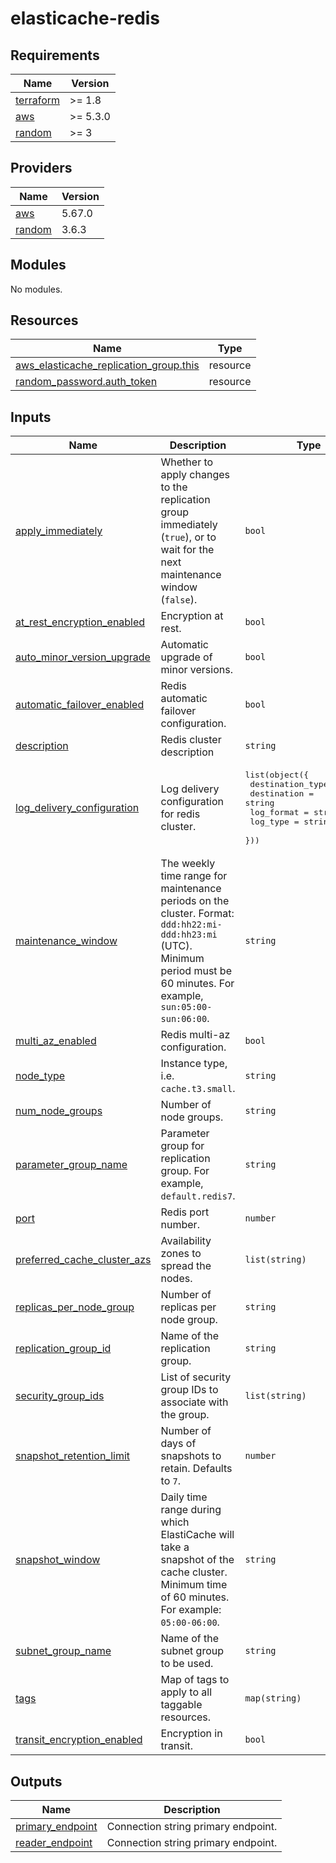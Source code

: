 # elasticache-redis

<!-- BEGIN_TF_DOCS -->
## Requirements

| Name | Version |
|------|---------|
| <a name="requirement_terraform"></a> [terraform](#requirement\_terraform) | >= 1.8 |
| <a name="requirement_aws"></a> [aws](#requirement\_aws) | >= 5.3.0 |
| <a name="requirement_random"></a> [random](#requirement\_random) | >= 3 |

## Providers

| Name | Version |
|------|---------|
| <a name="provider_aws"></a> [aws](#provider\_aws) | 5.67.0 |
| <a name="provider_random"></a> [random](#provider\_random) | 3.6.3 |

## Modules

No modules.

## Resources

| Name | Type |
|------|------|
| [aws_elasticache_replication_group.this](https://registry.terraform.io/providers/hashicorp/aws/latest/docs/resources/elasticache_replication_group) | resource |
| [random_password.auth_token](https://registry.terraform.io/providers/hashicorp/random/latest/docs/resources/password) | resource |

## Inputs

| Name | Description | Type | Default | Required |
|------|-------------|------|---------|:--------:|
| <a name="input_apply_immediately"></a> [apply\_immediately](#input\_apply\_immediately) | Whether to apply changes to the replication group immediately (`true`), or to wait for the next maintenance window (`false`). | `bool` | `true` | no |
| <a name="input_at_rest_encryption_enabled"></a> [at\_rest\_encryption\_enabled](#input\_at\_rest\_encryption\_enabled) | Encryption at rest. | `bool` | `false` | no |
| <a name="input_auto_minor_version_upgrade"></a> [auto\_minor\_version\_upgrade](#input\_auto\_minor\_version\_upgrade) | Automatic upgrade of minor versions. | `bool` | `true` | no |
| <a name="input_automatic_failover_enabled"></a> [automatic\_failover\_enabled](#input\_automatic\_failover\_enabled) | Redis automatic failover configuration. | `bool` | `true` | no |
| <a name="input_description"></a> [description](#input\_description) | Redis cluster description | `string` | n/a | yes |
| <a name="input_log_delivery_configuration"></a> [log\_delivery\_configuration](#input\_log\_delivery\_configuration) | Log delivery configuration for redis cluster. | <pre>list(object({<br/>    destination_type = string<br/>    destination      = string<br/>    log_format       = string<br/>    log_type         = string<br/>  }))</pre> | `[]` | no |
| <a name="input_maintenance_window"></a> [maintenance\_window](#input\_maintenance\_window) | The weekly time range for maintenance periods on the cluster. Format: `ddd:hh22:mi-ddd:hh23:mi` (UTC). Minimum period must be 60 minutes. For example, `sun:05:00-sun:06:00`. | `string` | n/a | yes |
| <a name="input_multi_az_enabled"></a> [multi\_az\_enabled](#input\_multi\_az\_enabled) | Redis multi-az configuration. | `bool` | `true` | no |
| <a name="input_node_type"></a> [node\_type](#input\_node\_type) | Instance type, i.e. `cache.t3.small`. | `string` | n/a | yes |
| <a name="input_num_node_groups"></a> [num\_node\_groups](#input\_num\_node\_groups) | Number of node groups. | `string` | n/a | yes |
| <a name="input_parameter_group_name"></a> [parameter\_group\_name](#input\_parameter\_group\_name) | Parameter group for replication group. For example, `default.redis7`. | `string` | n/a | yes |
| <a name="input_port"></a> [port](#input\_port) | Redis port number. | `number` | `6379` | no |
| <a name="input_preferred_cache_cluster_azs"></a> [preferred\_cache\_cluster\_azs](#input\_preferred\_cache\_cluster\_azs) | Availability zones to spread the nodes. | `list(string)` | `null` | no |
| <a name="input_replicas_per_node_group"></a> [replicas\_per\_node\_group](#input\_replicas\_per\_node\_group) | Number of replicas per node group. | `string` | n/a | yes |
| <a name="input_replication_group_id"></a> [replication\_group\_id](#input\_replication\_group\_id) | Name of the replication group. | `string` | n/a | yes |
| <a name="input_security_group_ids"></a> [security\_group\_ids](#input\_security\_group\_ids) | List of security group IDs to associate with the group. | `list(string)` | `null` | no |
| <a name="input_snapshot_retention_limit"></a> [snapshot\_retention\_limit](#input\_snapshot\_retention\_limit) | Number of days of snapshots to retain. Defaults to `7`. | `number` | `7` | no |
| <a name="input_snapshot_window"></a> [snapshot\_window](#input\_snapshot\_window) | Daily time range during which ElastiCache will take a snapshot of the cache cluster. Minimum time of 60 minutes. For example: `05:00-06:00`. | `string` | n/a | yes |
| <a name="input_subnet_group_name"></a> [subnet\_group\_name](#input\_subnet\_group\_name) | Name of the subnet group to be used. | `string` | `null` | no |
| <a name="input_tags"></a> [tags](#input\_tags) | Map of tags to apply to all taggable resources. | `map(string)` | `{}` | no |
| <a name="input_transit_encryption_enabled"></a> [transit\_encryption\_enabled](#input\_transit\_encryption\_enabled) | Encryption in transit. | `bool` | `false` | no |

## Outputs

| Name | Description |
|------|-------------|
| <a name="output_primary_endpoint"></a> [primary\_endpoint](#output\_primary\_endpoint) | Connection string primary endpoint. |
| <a name="output_reader_endpoint"></a> [reader\_endpoint](#output\_reader\_endpoint) | Connection string primary endpoint. |
<!-- END_TF_DOCS -->
